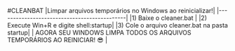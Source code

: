 #CLEANBAT
|Limpar arquivos temporários no Windows ao reinicializar!|
|---------------------------------------------|
|1) Baixe o cleaner.bat |
|2) Execute Win+R e digite shell:startup|
|3) Cole o arquivo cleaner.bat na pasta startup|
| AGORA SEU WINDOWS LIMPA TODOS OS ARQUIVOS TEMPORÁRIOS AO REINICIAR! 😎 |
